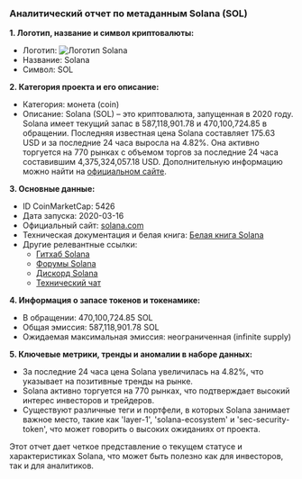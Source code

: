 ### Аналитический отчет по метаданным Solana (SOL)

**1. Логотип, название и символ криптовалюты:**
- Логотип: ![Логотип Solana](https://s2.coinmarketcap.com/static/img/coins/64x64/5426.png)
- Название: Solana
- Символ: SOL

**2. Категория проекта и его описание:**
- Категория: монета (coin)
- Описание: Solana (SOL) – это криптовалюта, запущенная в 2020 году. Solana имеет текущий запас в 587,118,901.78 и 470,100,724.85 в обращении. Последняя известная цена Solana составляет 175.63 USD и за последние 24 часа выросла на 4.82%. Она активно торгуется на 770 рынках с объемом торгов за последние 24 часа составившим 4,375,324,057.18 USD. Дополнительную информацию можно найти на [официальном сайте](https://solana.com). 

**3. Основные данные:**
- ID CoinMarketCap: 5426
- Дата запуска: 2020-03-16
- Официальный сайт: [solana.com](https://solana.com)
- Техническая документация и белая книга: [Белая книга Solana](https://solana.com/solana-whitepaper.pdf)
- Другие релевантные ссылки:
  - [Гитхаб Solana](https://github.com/solana-labs)
  - [Форумы Solana](https://forums.solana.com)
  - [Дискорд Solana](https://solana.com/discord)
  - [Технический чат](https://t.me/solana)

**4. Информация о запасе токенов и токенамике:**
- В обращении: 470,100,724.85 SOL
- Общая эмиссия: 587,118,901.78 SOL
- Ожидаемая максимальная эмиссия: неограниченная (infinite supply)

**5. Ключевые метрики, тренды и аномалии в наборе данных:**
- За последние 24 часа цена Solana увеличилась на 4.82%, что указывает на позитивные тренды на рынке.
- Solana активно торгуется на 770 рынках, что подтверждает высокий интерес инвесторов и трейдеров.
- Существуют различные теги и портфели, в которых Solana занимает важное место, такие как 'layer-1', 'solana-ecosystem' и 'sec-security-token', что может говорить о высоких ожиданиях от проекта.

Этот отчет дает четкое представление о текущем статусе и характеристиках Solana, что может быть полезно как для инвесторов, так и для аналитиков.